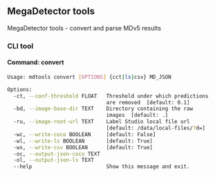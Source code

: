 ## MegaDetector tools

MegaDetector tools - convert and parse MDv5 results

### CLI tool

#### Command: convert

```bash
Usage: mdtools convert [OPTIONS] {cct|ls|csv} MD_JSON

Options:
  -ct, --conf-threshold FLOAT   Threshold under which predictions
                                are removed  [default: 0.1]
  -bd, --image-base-dir TEXT    Directory containing the raw
                                images  [default: .]
  -ru, --image-root-url TEXT    Label Studio local file url
                                [default: /data/local-files/?d=]
  -wc, --write-coco BOOLEAN     [default: False]
  -wl, --write-ls BOOLEAN       [default: True]
  -ws, --write-csv BOOLEAN      [default: True]
  -oc, --output-json-coco TEXT
  -ol, --output-json-ls TEXT
  --help                        Show this message and exit.
```